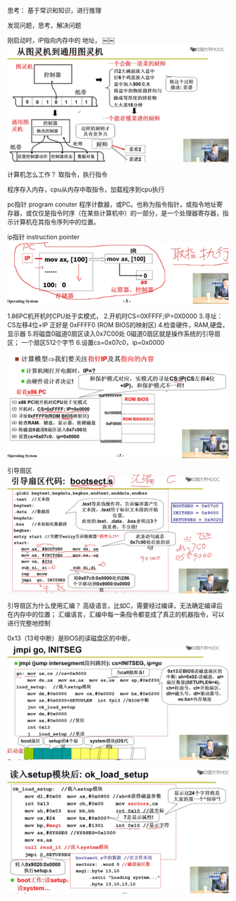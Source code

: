 思考：
基于常识和知识，进行推理

发现问题，思考，解决问题



刚启动时，IP指向内存中的  地址，
￼￼![img.png](img.png)


计算机怎么工作？
取指令，执行指令

程序存入内存，cpu从内存中取指令，加载程序到cpu执行


pc指针  program conuter
程序计数器，或PC。也称为指令指针，或指令地址寄存器，或仅仅是指令时序（在某些计算机中）的一部分，是一个处理器寄存器，指示计算机在其指令序列中的位置。

ip指针 instruction pointer
![img_2.png](img_2.png)


1.86PC机开机时CPU处于实模式，
2.开机时CS=0XFFFF;IP=0X0000
3.寻址：CS左移4位+IP 正好是 0xFFFF0  (ROM BIOS的映射区)
4.检查硬件，RAM,硬盘，显示器
5.将磁盘0磁道0扇区读入0x7C00处
   0磁道0扇区就是操作系统的引导扇区；
   一个扇区512个字节
6.设置cs=0x07c0，ip=0x0000


![img_3.png](img_3.png)


引导扇区
![img_5.png](img_5.png)

引导扇区为什么使用汇编？
高级语言，比如C，需要经过编译，无法确定编译后在内存中的位置；
汇编语言，汇编中每一条指令都变成了真正的机器指令，可以进行完整地控制

0x13（13号中断）是BIOS的读磁盘区的中断，
![img_6.png](img_6.png)

![img_7.png](img_7.png)